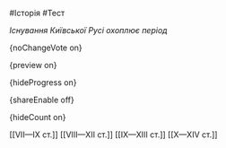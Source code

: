 #Історія #Тест

*Існування Київської Русі охоплює період*

{noChangeVote on}

{preview on}

{hideProgress on}

{shareEnable off}

{hideCount on}

[[VII—IX ст.]]
[[VIII—XII ст.]]
[[IX—XIII ст.]]
[[X—XIV ст.]]
